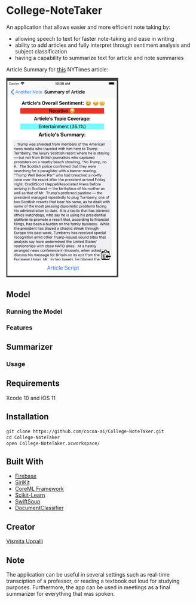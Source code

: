 # College-NoteTaker

An application that allows easier and more efficient note taking by:
- allowing speech to text for faster note-taking and ease in writing
- ability to add articles and fully interpret through sentiment analysis and subject classification
- having a capability to summarize text for article and note summaries

Article Summary for [this](https://www.nytimes.com/2018/07/14/world/europe/uk-trump-scotland-golf.html?action=click&module=TrendingGrid&region=TrendingTop&pgtype=collection) NYTimes article:

<img src="SummaryOfArticle.png" width="300">

## Model

### Running the Model

### Features

## Summarizer

### Usage

## Requirements

Xcode 10 and iOS 11

## Installation
```
git clone https://github.com/cocoa-ai/College-NoteTaker.git
cd College-NoteTaker
open College-NoteTaker.xcworkspace/
```
## Built With
- [Firebase](https://firebase.google.com/)
- [SiriKit](https://developer.apple.com/sirikit/)
- [CoreML Framework](https://developer.apple.com/sirikit/)
- [Scikit-Learn](http://scikit-learn.org/stable/)
- [SwiftSoup](https://github.com/scinfu/SwiftSoup)
- [DocumentClassifier](https://github.com/toddkramer/DocumentClassifier)

## Creator

[Vismita Uppalli](https://github.com/vuppalli)

## Note

The application can be useful in several settings such as real-time transciption of a professor, or reading a textbook out loud for studying purposes. Furthermore, the app can be used in meetings as a final summarizer for everything that was spoken.
